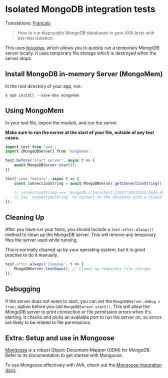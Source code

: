 # Isolated MongoDB integration tests

Translations: [Français](https://github.com/avajs/ava-docs/blob/master/fr_FR/docs/recipes/isolated-mongodb-integration-tests.md)

> How to run disposable MongoDB databases in your AVA tests with per-test isolation.

This uses [`MongoMem`](https://github.com/CImrie/mongomem), which allows you to quickly run a temporary MongoDB server locally. It uses temporary file storage which is destroyed when the server stops.


## Install MongoDB in-memory Server (MongoMem)

In the root directory of your app, run:

```console
$ npm install --save-dev mongomem
```


## Using MongoMem

In your test file, import the module, and run the server.

**Make sure to run the server at the start of your file, outside of any test cases.**

```js
import test from 'ava';
import {MongoDBServer} from 'mongomem';

test.before('start server', async t => {
	await MongoDBServer.start();
})

test('some feature', async t => {
	const connectionString = await MongoDBServer.getConnectionString();

	// connectionString === 'mongodb://localhost:27017/3411fd12-b5d6-4860-854c-5bbdb011cb93'
	// Use `connectionString` to connect to the database with a client of your choice. See below for usage with Mongoose.
});
```


## Cleaning Up

After you have run your tests, you should include a `test.after.always()` method to clean up the MongoDB server. This will remove any temporary files the server used while running.

This is normally cleaned up by your operating system, but it is good practise to do it manually.

```js
test.after.always('cleanup', t => {
	MongoDBServer.tearDown(); // Cleans up temporary file storage
});
```


## Debugging

If the server does not seem to start, you can set the `MongoDBServer.debug = true;` option before you call `MongoDBServer.start()`. This will allow the MongoDB server to print connection or file permission errors when it's starting. It checks and picks an available port to run the server on, so errors are likely to be related to file permissions.

## Extra: Setup and use in Mongoose

[Mongoose](https://mongoosejs.com) is a robust Object-Document-Mapper (ODM) for MongoDB. Refer to its documentation to get started with Mongoose.

To use Mongoose effectively with AVA, check out the [Mongoose integration docs](endpoint-testing-with-mongoose.md).
